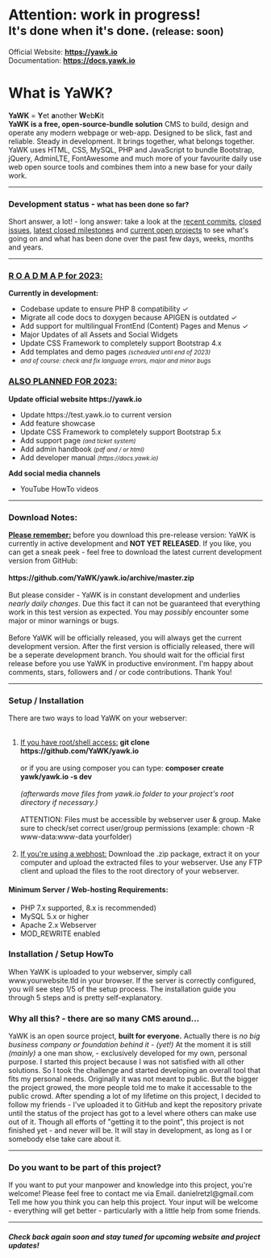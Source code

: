 <h1>Attention: work in progress! <br><small>It's done when it's done. <small>(release: soon)</small></small></h1>

Official Website: <b>https://yawk.io</b><br>
Documentation: <b>https://docs.yawk.io</b>

<h1>What is YaWK?</h1>
<b>YaWK</b> = <b>Y</b>et <b>a</b>nother <b>W</b>eb<b>K</b>it<br> 
<b>YaWK is a free, open-source-bundle solution</b> CMS to build, design and operate any modern webpage or web-app. Designed to be slick, fast and reliable. Steady in development. It brings together, what belongs together. YaWK uses HTML, CSS, MySQL, PHP and JavaScript to bundle Bootstrap, jQuery, AdminLTE, FontAwesome and much more of your favourite daily use web open source tools and combines them into a new base for your daily work.
<hr>
<h3>Development status - <small>what has been done so far?</small></h3>
Short answer, a lot! - long answer: take a look at the <a href="https://github.com/YaWK/yawk.io/commits/master" target="_blank">recent commits</a>, 
<a href="https://github.com/YaWK/yawk.io/issues?q=is%3Aissue+is%3Aclosed" target="_blank">closed issues</a>, 
<a href="https://github.com/YaWK/yawk.io/milestones?state=closed" target="_blank">latest closed milestones</a> 
and <a href="https://github.com/YaWK/yawk.io/projects" target="_blank">current open projects</a> 
to 
see what's going on and what has been done over the past few days, weeks, months and years.
<hr>
<h3><u>R O A D M A P for 2023: <small></small></u></h3>
<b>Currently in development:</b>
<ul>
<li>Codebase update to ensure PHP 8 compatibility ✓</li>
<li>Migrate all code docs to doxygen because APIGEN is outdated ✓</li>
<li>Add support for multilingual FrontEnd (Content) Pages and Menus ✓</li>
<li>Major Updates of all Assets and Social Widgets </li>
<li>Update CSS Framework to completely support Bootstrap 4.x</li>
<li>Add templates and demo pages <i><small>(scheduled until end of 2023)</small></i></li>
<li><i><small>and of course: check and fix language errors, major and minor bugs</small></i></li>
</ul>

<h3><u>ALSO PLANNED FOR 2023:</u></h3>
<b>Update official website https://yawk.io </b>
<ul>
<li>Update https://test.yawk.io to current version</li>
<li>Add feature showcase</li>
<li>Update CSS Framework to completely support Bootstrap 5.x</li>
<li>Add support page <small><i>(and ticket system)</i></small></li>
<li>Add admin handbook <small><i>(pdf and / or html)</i></small></li>
<li>Add developer manual <small><i>(https://docs.yawk.io)</i></small></li>
</ul>
<b>Add social media channels</b>
<ul>
<li>YouTube HowTo videos</li>
</ul>
<hr>
<h3>Download Notes:</h3>
<u><b>Please remember:</b></u> before you download this pre-release version: YaWK is currently in active development and <b>NOT YET RELEASED</b>.
If you like, you can get a sneak peek - feel free to download the latest current development version from GitHub: <br>
<br><b>https://github.com/YaWK/yawk.io/archive/master.zip</b>
<br><br>
But please consider - YaWK is in constant development and underlies <i>nearly daily changes</i>. Due this fact it can not be guaranteed that everything work in this test version as expected. You may <i>possibly</i> encounter some major or minor warnings or bugs.
<br><br>
Before YaWK will be officially released, you will always get the current development version. After the first version is officially released, there will be a seperate development branch. You should wait for the official first release before you use YaWK in productive environment. I'm happy about comments, stars, followers and / or code contributions. Thank You!
<hr>
<h3>Setup / Installation</h3>
There are two ways to load YaWK on your webserver:<br><br>
<ol>
<li><u>If you have root/shell access:</u> <b>git clone https://github.com/YaWK/yawk.io</b>
    <br><br>
    or
    if you are using composer you can type: <b>composer create yawk/yawk.io -s dev</b>
    <br><br>
    <i>(afterwards move files from yawk.io folder to your project's root directory if necessary.)</i>
    <br><br>
ATTENTION: Files must be accessible by webserver user & group. Make sure to check/set correct user/group permissions (example: chown -R www-data:www-data yourfolder)
<br><br>
</li>
<li>
    <u>If you're using a webhost:</u> Download the .zip package, extract it on your computer and upload the extracted files to your webserver. Use any FTP client and upload the files to the root directory of your webserver.
</li>
</ol>
<h4>Minimum Server / Web-hosting Requirements:</h4>
<ul>
<li>PHP 7.x supported, 8.x is recommended)</li>
<li>MySQL 5.x or higher</li>
<li>Apache 2.x Webserver</li>
<li>MOD_REWRITE enabled</li>
</ul>

<h3>Installation / Setup HowTo</h3>
When YaWK is uploaded to your webserver, simply call www.yourwebsite.tld in your browser. If the server is correctly configured, you will see step 1/5 of the setup process. The installation guide you through 5 steps and is pretty self-explanatory.<br>

<h3>Why all this? - there are so many CMS around...</h3>
YaWK is an open source project, <b>built for everyone.</b> Actually there is <i>no big business company or foundation behind it - (yet!)</i> At the moment it is still <i>(mainly)</i> a one man show, - exclusively developed for my own, personal purpose. I started this project because I was not satisfied with all other solutions. So I took the challenge and started developing an overall tool that fits my personal needs. Originally it was not meant to public. But the bigger the project growed, the more people told me to make it accessable to the public crowd.
After spending a lot of my lifetime on this project, I decided to follow my friends - I've uploaded it to GitHub and kept the repository private until the status of the project has got to a level where others can make use out of it. Though all efforts of "getting it to the point", this project is not finished yet - and never will be. It will stay in development, as long as I or somebody else take care about it.
<hr>
<h3>Do you want to be  part of this project?</h3>
If you want to put your manpower and knowledge into this project, you're welcome! Please feel free to contact me via Email. danielretzl@gmail.com Tell me how you think you can help this project. Your input will be welcome - everything will get better - particularly
with a little help from some friends.
<hr>
<h4><i>Check back again soon and stay tuned for upcoming website and project updates!</i></h4>
<br><br>
